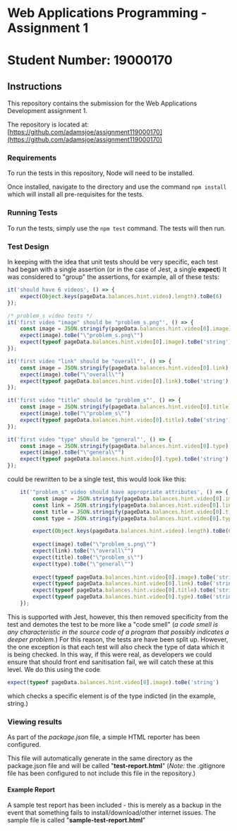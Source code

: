 # Web Applications Programming - Assignment 1
# Student Number: 19000170

## Instructions

This repository contains the submission for the Web Applications Development assignment 1. 

The repository is located at: [https://github.com/adamsjoe/assignment119000170](https://github.com/adamsjoe/assignment119000170)

### Requirements

To run the tests in this repository, Node will need to be installed.  

Once installed, navigate to the directory and use the command ```npm install``` which will install all pre-requisites for the tests.

### Running Tests

To run the tests, simply use the ```npm test``` command.  The tests will then run.

### Test Design

In keeping with the idea that unit tests should be very specific, each test had began with a single assertion (or in the case of Jest, a single **expect**) It was considered to "group" the assertions, for example, all of these tests:

```javascript
it('should have 6 videos', () => {        
    expect(Object.keys(pageData.balances.hint.video).length).toBe(6)
});

/* problem_s video tests */
it('first video "image" should be "problem_s.png"', () => {
    const image = JSON.stringify(pageData.balances.hint.video[0].image);
    expect(image).toBe("\"problem_s.png\"")
    expect(typeof pageData.balances.hint.video[0].image).toBe('string')
});       

it('first video "link" should be "overall"', () => {
    const image = JSON.stringify(pageData.balances.hint.video[0].link);
    expect(image).toBe("\"overall\"")
    expect(typeof pageData.balances.hint.video[0].link).toBe('string')
});         

it('first video "title" should be "problem_s"', () => {
    const image = JSON.stringify(pageData.balances.hint.video[0].title);
    expect(image).toBe("\"problem_s\"")
    expect(typeof pageData.balances.hint.video[0].title).toBe('string')
});       

it('first video "type" should be "general"', () => {
    const image = JSON.stringify(pageData.balances.hint.video[0].type);
    expect(image).toBe("\"general\"")
    expect(typeof pageData.balances.hint.video[0].type).toBe('string')
});    
```
could be rewritten to be a single test, this would look like this:
```javascript
    it('"problem_s" video should have appropriate attributes', () => {        
        const image = JSON.stringify(pageData.balances.hint.video[0].image);
        const link = JSON.stringify(pageData.balances.hint.video[0].link);
        const title = JSON.stringify(pageData.balances.hint.video[0].title);
        const type = JSON.stringify(pageData.balances.hint.video[0].type);

        expect(Object.keys(pageData.balances.hint.video).length).toBe(6)
        
        expect(image).toBe("\"problem_s.png\"")
        expect(link).toBe("\"overall\"")
        expect(title).toBe("\"problem_s\"")
        expect(type).toBe("\"general\"")
        
        expect(typeof pageData.balances.hint.video[0].image).toBe('string')
        expect(typeof pageData.balances.hint.video[0].link).toBe('string')
        expect(typeof pageData.balances.hint.video[0].title).toBe('string')
        expect(typeof pageData.balances.hint.video[0].type).toBe('string')
    });       
```
This is supported with Jest, however, this then removed specificity from the test and demotes the test to be more like a "code smell" (_a code smell is any characteristic in the source code of a program that possibly indicates a deeper problem._)  For this reason, the tests are have been split up.  However, the one exception is that each test will also check the type of data which it is being checked.  In this way, if this were real, as developers we could ensure that should front end sanitisation fail, we will catch these at this level. We do this using the code
```javascript
expect(typeof pageData.balances.hint.video[0].image).toBe('string')
```
which checks a specific element is of the type indicted (in the example, string.)

### Viewing results

As part of the *package.json* file, a simple HTML reporter has been configured.  

This file will automatically generate in the same directory as the package.json file and will be called "**test-report.html**" (_Note:_ the .gitignore file has been configured to not include this file in the repository.)

#### Example Report

A sample test report has been included - this is merely as a backup in the event that something fails to install/download/other internet issues.  The sample file is called "**sample-test-report.html**"